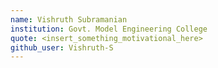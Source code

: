 ```yaml
---
name: Vishruth Subramanian
institution: Govt. Model Engineering College
quote: <insert_something_motivational_here>
github_user: Vishruth-S
---
```

